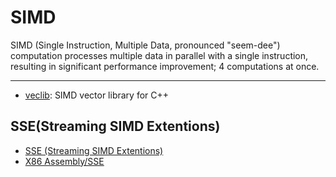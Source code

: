 # SIMD

SIMD (Single Instruction, Multiple Data, pronounced "seem-dee") computation processes multiple data in parallel with a single instruction, resulting in significant performance improvement; 4 computations at once.

-----

* [veclib](https://github.com/nadult/veclib): SIMD vector library for C++

## SSE(Streaming SIMD Extentions) 

* [SSE (Streaming SIMD Extentions)](http://www.songho.ca/misc/sse/sse.html)
* [X86 Assembly/SSE](https://en.wikibooks.org/wiki/X86_Assembly/SSE)
